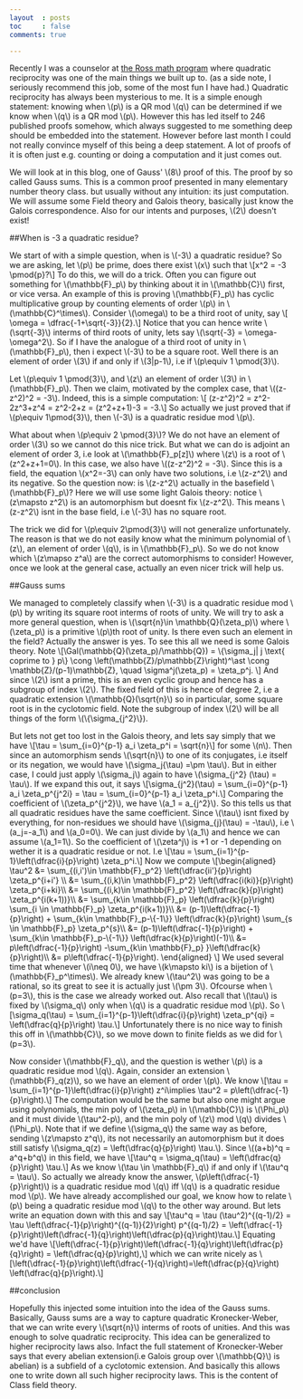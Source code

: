 ```yaml
---
layout  : posts
toc     : false
comments: true

---
```


<p> Recently I was a counselor at <a href="https://rossprogram.org/">the Ross math program</a> where quadratic reciprocity was one of the main things we built up to. (as a side note, I seriously recommend this job, some of the most fun I have had.) Quadratic reciprocity has always been mysterious to me. It is a simple enough statement: knowing when \(p\) is a QR mod \(q\) can be determined if we know when \(q\) is a QR mod \(p\). However this has led itself to 246 published proofs somehow, which always suggested to me something deep should be embedded into the statement. However before last month I could not really convince myself of this being a deep statement. A lot of proofs of it is often just e.g. counting or doing a computation and it just comes out.</p>

<p> We will look at in this blog, one of Gauss' \(8\) proof of this. The proof by so called Gauss sums. This is a common proof presented in many elementary number theory class. but usually without any intuition: its just computation. We will assume some Field theory and Galois theory, basically just know the Galois correspondence. Also for our intents and purposes, \(2\) doesn't exist!</p>

##When is -3 a quadratic residue?

<p>We start of with a simple question, when is \(-3\) a quadratic residue? So we are asking, let \(p\) be prime, does there exist \(x\) such that 
\[x^2 = -3 \pmod{p}?\]
To do this, we will do a trick. Often you can figure out something for \(\mathbb{F}_p\) by thinking about it in \(\mathbb{C}\) first, or vice versa. An example of this is proving \(\mathbb{F}_p\) has cyclic multiplicative group by counting elements of order \(p\) in \(\mathbb{C}^\times\). Consider \(\omega\) to be a third root of unity, say
\[ \omega = \dfrac{-1+\sqrt{-3}}{2}.\]
Notice that you can hence write \(\sqrt{-3}\) interms of third roots of unity, lets say \(\sqrt{-3} = \omega-\omega^2\). So if I have the analogue of a third root of unity in \(\mathbb{F}_p\), then i expect \(-3\) to be a square root. Well there is an element of order \(3\) if and only if \(3|p-1\), i.e if \(p\equiv 1 \pmod{3}\).
</p>

<p>
Let \(p\equiv 1 \pmod{3}\), and \(z\) an element of order \(3\) in \(\mathbb{F}_p\). Then we claim, motivated by the complex case, that \((z-z^2)^2 = -3\). Indeed, this is a simple computation:
\[ (z-z^2)^2 = z^2-2z^3+z^4 = z^2-2+z = (z^2+z+1)-3 = -3.\]
So actually we just proved that if \(p\equiv 1\pmod{3}\), then \(-3\) is a quadratic residue mod \(p\).
</p>

<p>
What about when \(p\equiv 2 \pmod{3}\)? We do not have an element of order \(3\) so we cannot do this nice trick. But what we can do is adjoint an element of order 3, i.e look at \(\mathbb{F}_p[z]\) where \(z\) is a root of \(z^2+z+1=0\). In this case, we also have \((z-z^2)^2 = -3\). Since this is a field, the equation \(x^2=-3\) can only have two solutions, i.e \(z-z^2\) and its negative. So the question now: is \(z-z^2\) actually in the basefield \(\mathbb{F}_p\)? Here we will use some light Galois theory: notice \(z\mapsto z^2\) is an automorphism but doesnt fix \(z-z^2\). This means \(z-z^2\) isnt in the base field, i.e \(-3\) has no square root.
</p>

<p>
The trick we did for \(p\equiv 2\pmod{3}\) will not generalize unfortunately. The reason is that we do not easily know what the minimum polynomial of \(z\), an element of order \(q\), is in \(\mathbb{F}_p\). So we do not know which \(z\mapso z^a\) are the correct automorphisms to consider!
However, once we look at the general case, actually an even nicer trick will help us.
</p>

##Gauss sums

<p>
We managed to completely classify when \(-3\) is a quadratic residue mod \(p\) by writing its square root interms of roots of unity. We will try to ask a more general question, when is \(\sqrt{n}\in \mathbb{Q}(\zeta_p)\) where \(\zeta_p\) is a primitive \(p\)th root of unity. Is there even such an element in the field? Actually the answer is yes. To see this all we need is some Galois theory. Note 
\[\Gal(\mathbb{Q}(\zeta_p)/\mathbb{Q}) = \{\sigma_j| j \text{  coprime to  } p\} \cong \left(\mathbb{Z}/p\mathbb{Z}\right)^\ast \cong \mathbb{Z}/(p-1)\mathbb{Z}, \quad \sigma^j(\zeta_p) = \zeta_p^j. \]
And since \(2\) isnt a prime, this is an even cyclic group and hence has a subgroup of index \(2\). The fixed field of this is hence of degree 2, i.e a quadratic extension \(\mathbb{Q}(\sqrt{n}\) so in particular, some square root is in the cyclotomic field. Note the subgroup of index \(2\) will be all things of the form \(\{\sigma_{j^2}\}). 
</p>

<p>
But lets not get too lost in the Galois theory, and lets say simply that we have
\[\tau = \sum_{i=0}^{p-1} a_i \zeta_p^i = \sqrt{n}\]
for some \(n\). Then since an automorphism sends \(\sqrt{n}\) to one of its conjugates, i.e itself or its negation, we would have \(\sigma_j{\tau) =\pm \tau\). But in either case, I could just apply \(\sigma_j\) again to have \(\sigma_{j^2} (\tau) = \tau\). If we expand this out, it says
\[\sigma_{j^2}(\tau) = \sum_{i=0}^{p-1} a_i \zeta_p^{j^2i} = \tau = \sum_{i=0}^{p-1} a_i \zeta_p^i.\]
Comparing the coefficient of \(\zeta_p^{j^2}\), we have \(a_1 = a_{j^2}\). So this tells us that all quadratic residues have the same coefficient. Since \(\tau\) isnt fixed by everything, for non-residues we should have \(\sigma_{j}(\tau) = -\tau\), i.e \(a_j=-a_1\) and \(a_0=0\). We can just divide by \(a_1\) and hence we can assume \(a_1=1\). So the coefficient of \(\zeta^j\) is +1 or -1 depending on wether it is a quadratic residue or not. I.e
\[\tau = \sum_{i=1}^{p-1}\left(\dfrac{i}{p}\right) \zeta_p^i.\]
Now we compute 
\[\begin{aligned}
\tau^2 &= \sum_{(i,i')\in \mathbb{F}_p^2} \left(\dfrac{ii'}{p}\right) \zeta_p^{i+i'} \\
	&= \sum_{(i,k)\in \mathbb{F}_p^2} \left(\dfrac{i(ki)}{p}\right) \zeta_p^{i+ki}\\
	&= \sum_{(i,k)\in \mathbb{F}_p^2} \left(\dfrac{k}{p}\right) \zeta_p^{i(k+1))}\\
	&= \sum_{k\in \mathbb{F}_p} \left(\dfrac{k}{p}\right) \sum_{i \in \mathbb{F}_p} \zeta_p^{i(k+1))}\\
	&= (p-1)\left(\dfrac{-1}{p}\right) + \sum_{k\in \mathbb{F}_p-\{-1\}}  \left(\dfrac{k}{p}\right) \sum_{s \in \mathbb{F}_p} \zeta_p^{s}\\
	&= (p-1)\left(\dfrac{-1}{p}\right) + \sum_{k\in \mathbb{F}_p-\{-1\}}  \left(\dfrac{k}{p}\right)(-1)\\
	&= p\left(\dfrac{-1}{p}\right) -\sum_{k\in \mathbb{F}_p} }\left(\dfrac{k}{p}\right)\\
	&= p\left(\dfrac{-1}{p}\right). 
\end{aligned}
\]
We used several time that whenever \(i\neq 0\), we have \(k\mapsto ki\) is a bijetion of \(\mathbb{F}_p^\times\). We already knew \(\tau^2\) was going to be a rational, so its great to see it is actually just \(\pm 3\). Ofcourse when \(p=3\), this is the case we already worked out. Also recall that \(\tau\) is fixed by \(\sigma_q\) only when \(q\) is a quadratic residue mod \(p\). So
\[\sigma_q(\tau) = \sum_{i=1}^{p-1}\left(\dfrac{i}{p}\right) \zeta_p^{qi} = \left(\dfrac{q}{p}\right) \tau.\]
Unfortunately there is no nice way to finish this off in \(\mathbb{C}\), so we move down to finite fields as we did for \(p=3\).
</p>

<p>
Now consider \(\mathbb{F}_q\), and the question is wether \(p\) is a quadratic residue mod \(q\). Again, consider an extension \(\mathbb{F}_q(z)\), so we have an element of order \(p\). We know
\[\tau =  \sum_{i=1}^{p-1}\left(\dfrac{i}{p}\right) z^i\implies \tau^2 =  p\left(\dfrac{-1}{p}\right).\]
The computation would be the same but also one might argue using polynomials, the min poly of \(\zeta_p\) in \(\mathbb{C}\) is \(\Phi_p\) and it must divide \(\tau^2-p\), and the min poly of \(z\) mod \(q\) divides \(\Phi_p\). Note that if we define \(\sigma_q\) the same way as before, sending \(z\mapsto z^q\), its not necessarily an automorphism but it does still satisfy \(\sigma_q(z) = \left(\dfrac{q}{p}\right) \tau.\). Since \((a+b)^q = a^q+b^q\) in this field, we have
\[\tau^q = \sigma_q(\tau) =  \left(\dfrac{q}{p}\right) \tau.\]
As we know \(\tau \in \mathbb{F}_q\) if and only if \(\tau^q = \tau\). So actually we already know the answer, \(p\left(\dfrac{-1}{p}\right)\) is a quadratic residue mod \(q\) iff \(q\) is a quadratic residue mod \(p\). We have already accomplished our goal, we know how to relate \(p\) being a quadratic residue mod \(q\) to the other way around. But lets write an equation down with this and say
\[\tau^q = \tau (\tau^2)^{(q-1)/2} = \tau \left(\dfrac{-1}{p}\right)^{(q-1)}{2}\right) p^{(q-1)/2} = \left(\dfrac{-1}{p}\right)\left(\dfrac{-1}{q}\right)\left(\dfrac{p}{q}\right)\tau.\]
Equating we'd have
\[\left(\dfrac{-1}{p}\right)\left(\dfrac{-1}{q}\right)\left(\dfrac{p}{q}\right) = \left(\dfrac{q}{p}\right),\]
which we can write nicely as
\[\left(\dfrac{-1}{p}\right)\left(\dfrac{-1}{q}\right)=\left(\dfrac{p}{q}\right) \left(\dfrac{q}{p}\right).\]
</p>

##conclusion
<p>
Hopefully this injected some intuition into the idea of the Gauss sums. Basically, Gauss sums are a way to capture quadratic Kronecker-Weber, that we can write every \(\sqrt{n}\) interms of roots of unities. And this was enough to solve quadratic reciprocity. This idea can be generalized to higher reciprocity laws also. Infact the full statement of Kronecker-Weber says that every abelian extension(i.e Galois group over \(\mathbb{Q}\) is abelian) is a subfield of a cyclotomic extension. And basically this allows one to write down all such higher reciprocity laws. This is the content of Class field theory.
</p>
